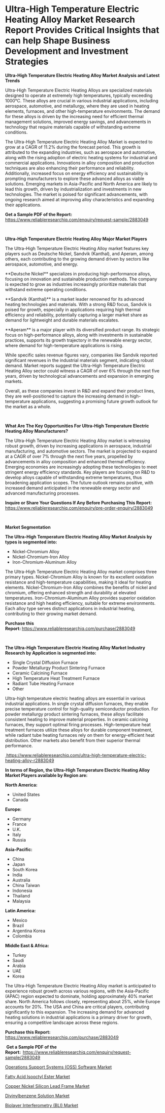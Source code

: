 <p><h1>Ultra-High Temperature Electric Heating Alloy Market Research Report Provides Critical Insights that can help Shape Business Development and Investment Strategies</h1></p><p><strong>Ultra-High Temperature Electric Heating Alloy Market Analysis and Latest Trends</strong></p>
<p><p>Ultra-High Temperature Electric Heating Alloys are specialized materials designed to operate at extremely high temperatures, typically exceeding 1000°C. These alloys are crucial in various industrial applications, including aerospace, automotive, and metallurgy, where they are used in heating elements, furnaces, and other high-temperature environments. The demand for these alloys is driven by the increasing need for efficient thermal management solutions, improved energy savings, and advancements in technology that require materials capable of withstanding extreme conditions.</p><p>The Ultra-High Temperature Electric Heating Alloy Market is expected to grow at a CAGR of 11.2% during the forecast period. This growth is attributed to the expanding industries, such as aerospace and automotive, along with the rising adoption of electric heating systems for industrial and commercial applications. Innovations in alloy composition and production techniques are also enhancing their performance and reliability. Additionally, increased focus on energy efficiency and sustainability is prompting manufacturers to explore these advanced alloys as viable solutions. Emerging markets in Asia-Pacific and North America are likely to lead this growth, driven by industrialization and investments in new technologies. The market is poised for significant advancements, with ongoing research aimed at improving alloy characteristics and expanding their applications.</p></p>
<p><strong>Get a Sample PDF of the Report:&nbsp;</strong> <a href="https://www.reliableresearchiq.com/enquiry/request-sample/2883049?utm_campaign=1082&utm_medium=2&utm_source=Github&utm_content=ia&utm_term=13032025&utm_id=ultra-high-temperature-electric-heating-alloy">https://www.reliableresearchiq.com/enquiry/request-sample/2883049</a></p>
<p>&nbsp;</p>
<p><strong>Ultra-High Temperature Electric Heating Alloy Major Market Players</strong></p>
<p><p>The Ultra-High Temperature Electric Heating Alloy market features key players such as Deutsche Nickel, Sandvik (Kanthal), and Aperam, among others, each contributing to the growing demand driven by sectors like aerospace, automotive, and energy.</p><p>**Deutsche Nickel** specializes in producing high-performance alloys, focusing on innovation and sustainable production methods. The company is expected to grow as industries increasingly prioritize materials that withstand extreme operating conditions. </p><p>**Sandvik (Kanthal)** is a market leader renowned for its advanced heating technologies and materials. With a strong R&D focus, Sandvik is poised for growth, especially in applications requiring high thermal efficiency and reliability, potentially capturing a larger market share as demand for lightweight and durable materials escalates.</p><p>**Aperam** is a major player with its diversified product range. Its strategic focus on high-performance alloys, along with investments in sustainable practices, supports its growth trajectory in the renewable energy sector, where demand for high-temperature applications is rising.</p><p>While specific sales revenue figures vary, companies like Sandvik reported significant revenues in the industrial materials segment, indicating robust demand. Market reports suggest the Ultra-High Temperature Electric Heating Alloy sector could witness a CAGR of over 6% through the next five years, driven by technological advancements and expansion in emerging markets.</p><p>Overall, as these companies invest in R&D and expand their product lines, they are well-positioned to capture the increasing demand in high-temperature applications, suggesting a promising future growth outlook for the market as a whole.</p></p>
<p>&nbsp;</p>
<p><strong>What Are The Key Opportunities For Ultra-High Temperature Electric Heating Alloy Manufacturers?</strong></p>
<p><p>The Ultra-High Temperature Electric Heating Alloy market is witnessing robust growth, driven by increasing applications in aerospace, industrial manufacturing, and automotive sectors. The market is projected to expand at a CAGR of over 7% through the next five years, propelled by advancements in alloy composition and enhanced thermal efficiency. Emerging economies are increasingly adopting these technologies to meet stringent energy efficiency standards. Key players are focusing on R&D to develop alloys capable of withstanding extreme temperatures, thus broadening application scopes. The future outlook remains positive, with increased demand anticipated in the renewable energy sector and advanced manufacturing processes.</p></p>
<p><strong>Inquire or Share Your Questions If Any Before Purchasing This Report:</strong> <a href="https://www.reliableresearchiq.com/enquiry/pre-order-enquiry/2883049?utm_campaign=1082&utm_medium=2&utm_source=Github&utm_content=ia&utm_term=13032025&utm_id=ultra-high-temperature-electric-heating-alloy">https://www.reliableresearchiq.com/enquiry/pre-order-enquiry/2883049</a></p>
<p>&nbsp;</p>
<p><strong>Market Segmentation</strong></p>
<p><strong>The Ultra-High Temperature Electric Heating Alloy Market Analysis by types is segmented into:</strong></p>
<p><ul><li>Nickel-Chromium Alloy</li><li>Nickel-Chromium-Iron Alloy</li><li>Iron-Chromium-Aluminum Alloy</li></ul></p>
<p><p>The Ultra-High Temperature Electric Heating Alloy market comprises three primary types. Nickel-Chromium Alloy is known for its excellent oxidation resistance and high-temperature capabilities, making it ideal for heating elements. Nickel-Chromium-Iron Alloy combines the benefits of nickel and chromium, offering enhanced strength and durability at elevated temperatures. Iron-Chromium-Aluminum Alloy provides superior oxidation resistance and high heating efficiency, suitable for extreme environments. Each alloy type serves distinct applications in industrial heating, contributing to their growing market demand.</p></p>
<p><strong>Purchase this Report:&nbsp;</strong><a href="https://www.reliableresearchiq.com/purchase/2883049?utm_campaign=1082&utm_medium=2&utm_source=Github&utm_content=ia&utm_term=13032025&utm_id=ultra-high-temperature-electric-heating-alloy">https://www.reliableresearchiq.com/purchase/2883049</a></p>
<p>&nbsp;</p>
<p><strong>The Ultra-High Temperature Electric Heating Alloy Market Industry Research by Application is segmented into:</strong></p>
<p><ul><li>Single Crystal Diffusion Furnace</li><li>Powder Metallurgy Product Sintering Furnace</li><li>Ceramic Calcining Furnace</li><li>High Temperature Heat Treatment Furnace</li><li>Radiant Tube Heating Furnace</li><li>Other</li></ul></p>
<p><p>Ultra-high temperature electric heating alloys are essential in various industrial applications. In single crystal diffusion furnaces, they enable precise temperature control for high-quality semiconductor production. For powder metallurgy product sintering furnaces, these alloys facilitate consistent heating to improve material properties. In ceramic calcining furnaces, they support optimal firing processes. High-temperature heat treatment furnaces utilize these alloys for durable component treatment, while radiant tube heating furnaces rely on them for energy-efficient heat distribution. Other markets also benefit from their superior thermal performance.</p></p>
<p><a href="https://www.reliableresearchiq.com/ultra-high-temperature-electric-heating-alloy-r2883049?utm_campaign=1082&utm_medium=2&utm_source=Github&utm_content=ia&utm_term=13032025&utm_id=ultra-high-temperature-electric-heating-alloy">&nbsp;https://www.reliableresearchiq.com/ultra-high-temperature-electric-heating-alloy-r2883049</a></p>
<p><strong>In terms of Region, the Ultra-High Temperature Electric Heating Alloy Market Players available by Region are:</strong></p>
<p>
    <p> <strong> North America: </strong>
        <ul>
            <li>United States</li>
            <li>Canada</li>
        </ul>
        </p> 
    <p> <strong> Europe: </strong>
        <ul>
            <li>Germany</li>
            <li>France</li>
            <li>U.K.</li>
            <li>Italy</li>
            <li>Russia</li>
        </ul>
        </p> 
    <p> <strong> Asia-Pacific: </strong>
        <ul>
            <li>China</li>
            <li>Japan</li>
            <li>South Korea</li>
            <li>India</li>
            <li>Australia</li>
            <li>China Taiwan</li>
            <li>Indonesia</li>
            <li>Thailand</li>
            <li>Malaysia</li>
        </ul>
        </p> 
    <p> <strong> Latin America: </strong>
        <ul>
            <li>Mexico</li>
            <li>Brazil</li>
            <li>Argentina Korea</li>
            <li>Colombia</li>
        </ul>
        </p> 
    <p> <strong> Middle East & Africa: </strong>
        <ul>
            <li>Turkey</li>
            <li>Saudi</li>
            <li>Arabia</li>
            <li>UAE</li>
            <li>Korea</li>
        </ul>
    </p>
    </p>
<p><p>The Ultra-High Temperature Electric Heating Alloy market is anticipated to experience robust growth across various regions, with the Asia-Pacific (APAC) region expected to dominate, holding approximately 40% market share. North America follows closely, representing about 25%, while Europe accounts for 20%. The USA and China are critical players, contributing significantly to this expansion. The increasing demand for advanced heating solutions in industrial applications is a primary driver for growth, ensuring a competitive landscape across these regions.</p></p>
<p><strong>Purchase this Report: </strong><a href="https://www.reliableresearchiq.com/purchase/2883049?utm_campaign=1082&utm_medium=2&utm_source=Github&utm_content=ia&utm_term=13032025&utm_id=ultra-high-temperature-electric-heating-alloy">https://www.reliableresearchiq.com/purchase/2883049</a></p>
<p>&nbsp;<strong>Get a Sample PDF of the Report:&nbsp;&nbsp;</strong><a href="https://www.reliableresearchiq.com/enquiry/request-sample/2883049?utm_campaign=1082&utm_medium=2&utm_source=Github&utm_content=ia&utm_term=13032025&utm_id=ultra-high-temperature-electric-heating-alloy">https://www.reliableresearchiq.com/enquiry/request-sample/2883049</a></p>
<p><strong></strong></p>
<p><p><a href="https://github.com/bocksovers0r/Market-Research-Report-List-1/blob/main/operations-support-systems-oss-software-market.md?utm_campaign=1082&utm_medium=2&utm_source=Github&utm_content=ia&utm_term=13032025&utm_id=ultra-high-temperature-electric-heating-alloy">Operations Support Systems (OSS) Software Market</a></p><p><a href="https://github.com/owaysusing/Market-Research-Report-List-1/blob/main/fatty-acid-isooctyl-ester-market.md?utm_campaign=1082&utm_medium=2&utm_source=Github&utm_content=ia&utm_term=13032025&utm_id=ultra-high-temperature-electric-heating-alloy">Fatty Acid Isooctyl Ester Market</a></p><p><a href="https://github.com/skoppmerlib9/Market-Research-Report-List-1/blob/main/copper-nickel-silicon-lead-frame-market.md?utm_campaign=1082&utm_medium=2&utm_source=Github&utm_content=ia&utm_term=13032025&utm_id=ultra-high-temperature-electric-heating-alloy">Copper Nickel Silicon Lead Frame Market</a></p><p><a href="https://github.com/aijazdeitzbq/Market-Research-Report-List-1/blob/main/divinylbenzene-solution-market.md?utm_campaign=1082&utm_medium=2&utm_source=Github&utm_content=ia&utm_term=13032025&utm_id=ultra-high-temperature-electric-heating-alloy">Divinylbenzene Solution Market</a></p><p><a href="https://github.com/gambokaiohjr/Market-Research-Report-List-1/blob/main/biolayer-interferometry-bli-market.md?utm_campaign=1082&utm_medium=2&utm_source=Github&utm_content=ia&utm_term=13032025&utm_id=ultra-high-temperature-electric-heating-alloy">Biolayer Interferometry (BLI) Market</a></p></p>